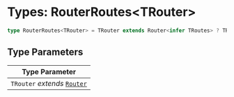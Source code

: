 # Types: RouterRoutes\<TRouter\>

```ts
type RouterRoutes<TRouter> = TRouter extends Router<infer TRoutes> ? TRoutes : Routes;
```

## Type Parameters

| Type Parameter |
| ------ |
| `TRouter` *extends* [`Router`](Router.md) |
